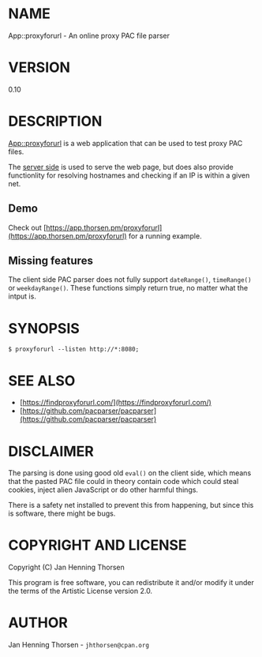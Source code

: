 # NAME

App::proxyforurl - An online proxy PAC file parser

# VERSION

0.10

# DESCRIPTION

[App::proxyforurl](https://metacpan.org/pod/App%3A%3Aproxyforurl) is a web application that can be used to test proxy PAC
files.

The [server side](https://metacpan.org/pod/Mojolicious) is used to serve the web page, but does also
provide functionlity for resolving hostnames and checking if an IP is within
a given net.

## Demo

Check out [https://app.thorsen.pm/proxyforurl](https://app.thorsen.pm/proxyforurl) for a running example.

## Missing features

The client side PAC parser does not fully support `dateRange()`, `timeRange()`
or `weekdayRange()`. These functions simply return true, no matter what the
intput is.

# SYNOPSIS

    $ proxyforurl --listen http://*:8080;

# SEE ALSO

- [https://findproxyforurl.com/](https://findproxyforurl.com/)
- [https://github.com/pacparser/pacparser](https://github.com/pacparser/pacparser)

# DISCLAIMER

The parsing is done using good old `eval()` on the client side, which means
that the pasted PAC file could in theory contain code which could steal
cookies, inject alien JavaScript or do other harmful things.

There is a safety net installed to prevent this from happening, but since
this is software, there might be bugs.

# COPYRIGHT AND LICENSE

Copyright (C) Jan Henning Thorsen

This program is free software, you can redistribute it and/or modify it under
the terms of the Artistic License version 2.0.

# AUTHOR

Jan Henning Thorsen - `jhthorsen@cpan.org`
